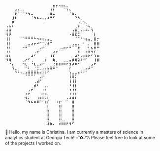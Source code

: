 ⠀⠀⠀⢀⡀⠀⠀⠀⠀⠀⠀⠀⠀⠀⢠⡟⠋⠙⠻⢶⡀⠀⠀⠀⠀⠀⠀⠀⠀⠀
⠀⠀⠀⡿⠛⠛⠲⢦⣀⠀⠀⠀⠀⠀⣾⣁⠀⠀⠀⠈⠙⣦⡀⠀⠀⠀⠀⠀⠀⠀
⠀⠀⣸⠇⠀⠀⠀⠀⠈⠳⠦⠤⣤⠴⠛⠋⠀⠀⠀⠀⠀⠀⠙⠳⡀⠀⠀⠀⠀⠀
⠀⡀⡟⠀⠀⠀⠀⠀⠀⠀⠀⠀⠀⠀⠀⠀⠀⠀⠀⠀⠀⠀⠀⣰⠌⢦⡀⠀⠀⠀
⣸⣿⠁⠀⠀⠀⠀⠀⠀⠀⠀⠀⠀⠀⠀⠀⠀⠀⠀⠀⠀⢀⣴⠋⣀⣠⡙⢦⠀⠀
⢿⡿⠀⠀⠀⠀⠀⠀⠀⠀⠀⠀⠀⠀⠀⠀⠀⠀⠀⠀⠠⣾⣟⣛⠉⠀⠀⠈⡆⠀
⢸⡇⠀⠀⠈⠉⠛⠛⠛⠓⠲⠶⣦⣤⣀⠀⠀⠀⠀⠀⠀⠀⠈⠉⠓⢶⣤⡀⣿⡒
⢸⡇⠀⠀⠀⠀⣀⣤⠴⠖⠚⠉⣡⠾⠉⠀⠀⠀⠀⠀⣀⣠⣤⣄⠘⠀⡄⠀⣿⣿
⢸⡇⠀⠀⠀⠈⠉⠀⠀⠀⣠⠞⠁⠀⠀⢀⣠⠴⠞⠋⠉⠀⠀⣿⠀⢠⣥⣷⡿⠍
⣼⡇⠀⠀⠀⠀⠀⠀⣰⠞⠁⠀⠀⠀⢰⡟⠁⠀⠀⠀⠀⠀⣰⠏⣠⣾⡯⠞⢳⣤
⠻⢿⠀⠀⠀⢀⡔⠋⢀⠀⠀⠀⣰⠀⠀⢷⡀⠀⢀⣀⣤⡾⢿⣽⠟⠋⠀⠀⢸⣿
⠀⠈⣆⠀⠀⠈⣧⡀⠈⢧⣤⠞⠁⡀⣀⣨⣿⠿⠛⠋⣽⠞⠛⠁⠀⠀⢀⣴⠋⠀
⠀⠀⠘⢶⣄⡀⢀⣥⣤⣤⣖⡲⣿⡿⠛⠉⠀⠀⠀⠀⢇⠀⠀⣀⣤⠾⠋⠀⠀⠀
⠀⠀⠀⠀⠀⠉⠙⠛⠛⠋⠉⣹⠏⠀⠀⠀⠀⠀⠀⠀⢸⣿⡋⠉⠀⠀⠀⠀⠀⠀
⠀⠀⠀⠀⠀⠀⠀⠀⠀⢀⣼⠋⠀⠀⠀⠀⠀⠀⠀⠀⢸⢸⡇⠀⠀⠀⠀⠀⠀⠀
⠀⠀⠀⠀⠀⠀⠀⠀⢀⡾⠃⠀⢠⠄⠀⠀⠀⠀⠀⠀⠘⢸⡇⠀⠀⠀⠀⠀⠀⠀
⠀⠀⠀⠀⠀⠀⢀⣴⠋⠀⠀⢀⣟⠀⠀⠀⠀⠀⠀⠀⢸⢸⡇⠀⠀⠀⠀⠀⠀⠀
⠀⠀⠀⠀⠀⠀⢾⡃⠀⠀⢠⣾⣟⡇⠀⠀⠀⠀⠀⢀⣸⣼⡇⠀⠀⠀⠀⠀⠀⠀
⠀⠀⠀⠀⠀⠀⠈⠳⠦⠶⠿⠙⢱⡏⠀⠀⠰⡖⠀⠉⠀⣿⠀⠀⠀⠀⠀⠀⠀⠀
⠀⠀⠀⠀⠀⠀⠀⠀⠀⠀⠀⠀⠀⡇⠀⠀⠀⣿⠀⠀⠀⣿⠀⠀⠀⠀⠀⠀⠀⠀
⠀⠀⠀⠀⠀⠀⠀⠀⠀⠀⠀⠀⠀⣿⠀⠀⠀⣿⠀⠀⠀⣿⠀⠀⠀⠀⠀⠀⠀⠀
⠀⠀⠀⠀⠀⠀⠀⠀⠀⠀⠀⠀⠀⣿⠀⠀⠀⣿⠀⠀⠀⣿⠀⠀⠀⠀⠀⠀⠀⠀
⠀⠀⠀⠀⠀⠀⠀⠀⠀⠀⠀⠀⠀⣹⣦⡀⠀⣽⣿⡶⢶⠟⠀⠀⠀⠀⠀⠀⠀⠀

👋 Hello, my name is Christina. 
I am currently a masters of science in analytics student at Georgia Tech! ⋆˚✿˖°𐙚 Please feel free to look at some of the projects I worked on.

<!---
christinamatu/christinamatu is a ✨ special ✨ repository because its `README.md` (this file) appears on your GitHub profile.
You can click the Preview link to take a look at your changes.
--->
